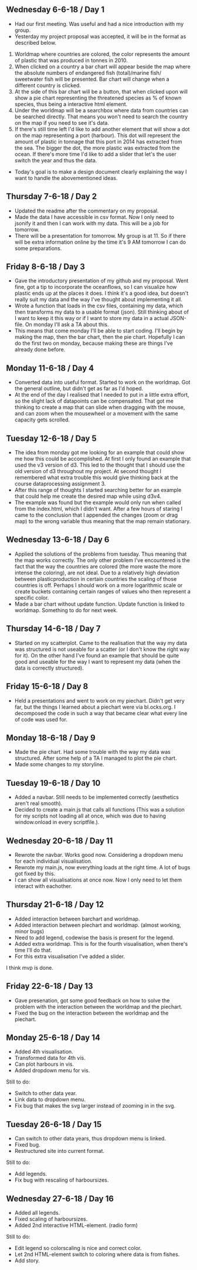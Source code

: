 ## Wednesday 6-6-18 / Day 1
- Had our first meeting. Was useful and had a nice introduction with my group.
- Yesterday my project proposal was accepted, it will be in the format as described below.

1. Worldmap where countries are colored, the color represents the amount of plastic that was produced in tonnes in 2010.
2. When clicked on a country a bar chart will appear beside the map where the absolute numbers of endangered fish (total)/marine fish/
sweetwater fish will be presented. Bar chart will change when a different country is clicked.
3. At the side of this bar chart will be a button, that when clicked upon will show a pie chart representing the threatened species as % 
of known species, thus being a interactive html element.
4. Under the worldmap will be a searchbox where data from countries can be searched directly. That means you won't need to search the 
country on the map if you need to see it's data.
5. If there's still time left I'd like to add another element that will show a dot on the map representing a port (harbour). This dot
will represent the amount of plastic in tonnage that this port in 2014 has extracted from the sea. The bigger the dot, the more
plastic was extracted from the ocean. If there's more time I'd like to add a slider that let's the user switch the year and thus the data.

- Today's goal is to make a design document clearly explaining the way I want to handle the abovementioned ideas.

## Thursday 7-6-18 / Day 2
- Updated the readme after the commentary on my proposal.
- Made the data I have accessible in csv format. Now I only need to jsonify it and then I can work with my data.
This will be a job for tomorrow.
- There will be a presentation for tomorrow. My group is at 11. So if there will be extra information online by the time it's 9 AM
tomorrow I can do some preparations.

## Friday 8-6-18 / Day 3
- Gave the introductory presentation of my github and my proposal. Went fine, got a tip to incorporate the oceanflows, so I can visualize
how plastic ends up at the places it does. I think it's a good idea, but doesn't really suit my data and the way I've thought about
implementing it all.
- Wrote a function that loads in the csv files, containing my data, which then transforms my data to a usable format (json).
Still thinking about of I want to keep it this way or if I want to store my data in a actual JSON-file. On monday I'll ask a TA about
this.
- This means that come monday I'll be able to start coding. I'll begin by making the map, then the bar chart, then the pie chart.
Hopefully I can do the first two on monday, because making these are things I've already done before.

## Monday 11-6-18 / Day 4
- Converted data into useful format. Started to work on the worldmap. Got the general outline, but didn't get as far as I'd hoped.
- At the end of the day I realised that I needed to put in a little extra effort, so the slight lack of datapoints can be compensated.
That got me thinking to create a map that can slide when dragging with the mouse, and can zoom when the mousewheel or a movement with
the same capacity gets scrolled.

## Tuesday 12-6-18 / Day 5
- The idea from monday got me looking for an example that could show me how this could be accomplished. At first I only found an example
that used the v3 version of d3. This led to the thought that I should use the old version of d3 throughout my project. At second thought
I remembered what extra trouble this would give thinking back at the course dataprocessing assignment 3. 
- After this range of thoughts I started searching better for an example that could help me create the desired map while using d3v4.
- The example was found but the example would only run when called from the index.html, which I didn't want. After a few hours of
staring I came to the conclusion that I appended the changes (zoom or drag map) to the wrong variable thus meaning that the map
remain stationary.

## Wednesday 13-6-18 / Day 6
- Applied the solutions of the problems from tuesday. Thus meaning that the map works correctly. The only other problem I've encountered
is the fact that the way the countries are colored (the more waste the more intense the coloring), are not ideal. Due to a relatively
high deviation between plasticproduction in certain countries the scaling of those countries is off. Perhaps I should work on a more
logarithmic scale or create buckets containing certain ranges of values who then represent a specific color.
- Made a bar chart without update function. Update function is linked to worldmap. Something to do for next week.

## Thursday 14-6-18 / Day 7
- Started on my scatterplot. Came to the realisation that the way my data was structured is not useable for a scatter (or I don't know
the right way for it). On the other hand I've found an example that should be quite good and useable for the way I want to represent my
data (when the data is correctly structured).

## Friday 15-6-18 / Day 8
- Held a presentations and went to work on my piechart. Didn't get very far, but the things I learned about a piechart were via bl.ocks.org. I decomposed the code in such a way that became clear what every line of code was used for.

## Monday 18-6-18 / Day 9
- Made the pie chart. Had some trouble with the way my data was structured. After some help of a TA I managed to plot the pie chart.
- Made some changes to my storyline.

## Tuesday 19-6-18 / Day 10
- Added a navbar. Still needs to be implemented correctly (aesthetics aren't real smooth).
- Decided to create a main.js that calls all functions (This was a solution for my scripts not loading all at once, which was due to
having window.onload in every scriptfile.).

## Wednesday 20-6-18 / Day 11
- Rewrote the navbar. Works good now. Considering a dropdown menu for each individual visualisation.
- Rewrote my main.js, now everything loads at the right time. A lot of bugs got fixed by this.
- I can show all visualisations at once now. Now I only need to let them interact with eachother.

## Thursday 21-6-18 / Day 12
- Added interaction between barchart and worldmap.
- Added interaction between piechart and worldmap. (almost working, minor bugs)
- Need to add legend, codewise the basis is present for the legend.
- Added extra worldmap. This is for the fourth visualisation, when there's time I'll do that.
- For this extra visualisation I've added a slider.

I think mvp is done.

## Friday 22-6-18 / Day 13
- Gave presenation, got some good feedback on how to solve the problem with the interaction between the worldmap and the piechart.
- Fixed the bug on the interaction between the worldmap and the piechart.

## Monday 25-6-18 / Day 14
- Added 4th visualisation.
- Transformed data for 4th vis.
- Can plot harbours in vis.
- Added dropdown menu for vis.

Still to do:
- Switch to other data year.
- Link data to dropdown menu.
- Fix bug that makes the svg larger instead of zooming in in the svg.

## Tuesday 26-6-18 / Day 15
- Can switch to other data years, thus dropdown menu is linked.
- Fixed bug.
- Restructured site into current format.

Still to do:
- Add legends.
- Fix bug with rescaling of harboursizes.

## Wednesday 27-6-18 / Day 16
- Added all legends.
- Fixed scaling of harboursizes.
- Added 2nd interactive HTML-element. (radio form)

Still to do:
- Edit legend so colorscaling is nice and correct color.
- Let 2nd HTML-element switch to coloring where data is from fishes.
- Add story.



